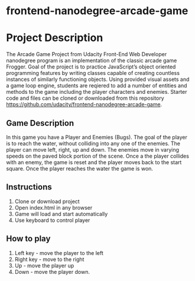 frontend-nanodegree-arcade-game
===============================

# Project Description

The Arcade Game Project from Udacity Front-End Web Developer nanodegree program is an implementation of the classic arcade game Frogger. Goal of the project is to practice JavaScript’s object oriented programming features by writing classes capable of creating countless instances of similarly functioning objects. Using provided visual assets and a game loop engine, students are reqiered to add a number of entities and methods to the game including the player characters and enemies. Starter code and files can be cloned or downloaded from this repository https://github.com/udacity/frontend-nanodegree-arcade-game.

## Game Description

In this game you have a Player and Enemies (Bugs). The goal of the player is to reach the water, without colliding into any one of the enemies. The player can move left, right, up and down. The enemies move in varying speeds on the paved block portion of the scene. Once a the player collides with an enemy, the game is reset and the player moves back to the start square. Once the player reaches the water the game is won.

## Instructions

1. Clone or download project
2. Open index.html in any browser
3. Game will load and start automatically
4. Use keyboard to control player

## How to play

1. Left key - move the player to the left
2. Right key - move to the right
3. Up - move the player up
4. Down - move the player down.
